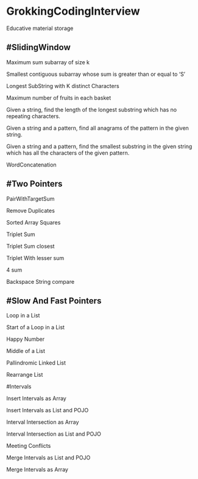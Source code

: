 # GrokkingCodingInterview

Educative material storage

#SlidingWindow
--------------

Maximum sum subarray of size k

Smallest contiguous subarray whose sum is greater than or equal to ‘S’

Longest SubString with K distinct Characters

Maximum number of fruits in each basket

Given a string, find the length of the longest substring which has no repeating characters.

Given a string and a pattern, find all anagrams of the pattern in the given string.

Given a string and a pattern, find the smallest substring in the given string which has all the characters of the given pattern.

WordConcatenation

#Two Pointers
-------------

PairWithTargetSum

Remove Duplicates

Sorted Array Squares

Triplet Sum

Triplet Sum closest

Triplet With lesser sum

4 sum

Backspace String compare

#Slow And Fast Pointers
------------------------

Loop in a List

Start of a Loop in a List

Happy Number

Middle of a List

Pallindromic Linked List

Rearrange List

#Intervals

Insert Intervals as Array

Insert Intervals as List and POJO

Interval Intersection as Array

Interval Intersection as List and POJO

Meeting Conflicts

Merge Intervals as List and POJO

Merge Intervals as Array

